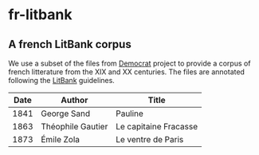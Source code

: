# fr-litbank
## A french LitBank corpus

We use a subset of the files from [Democrat](https://www.ortolang.fr/market/corpora/democrat/) project to provide a corpus of french litterature from the XIX and XX centuries. The files are annotated following the [LitBank](https://github.com/dbamman/litbank) guidelines.

|Date|Author|Title|
|---|---|---|
|1841|George Sand|Pauline|
|1863|Théophile Gautier|Le capitaine Fracasse|
|1873|Émile Zola|Le ventre de Paris|
